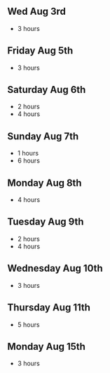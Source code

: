 ## Wed Aug 3rd

* 3 hours

## Friday Aug 5th

* 3 hours

## Saturday Aug 6th

* 2 hours
* 4 hours

## Sunday Aug 7th

* 1 hours
* 6 hours

## Monday Aug 8th

* 4 hours

## Tuesday Aug 9th

* 2 hours
* 4 hours

## Wednesday Aug 10th

* 3 hours

## Thursday Aug 11th

* 5 hours

## Monday Aug 15th

* 3 hours
